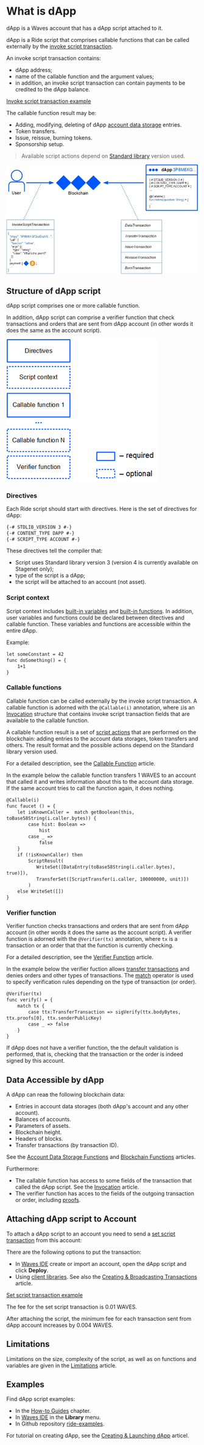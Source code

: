# What is dApp

dApp is a Waves account that has a dApp script attached to it.

dApp is a Ride script that comprises сallable functions that can be called externally by the [invoke script transaction](/en/blockchain/transaction-type/invoke-script-transaction).

An invoke script transaction contains:

* dApp address;
* name of the callable function and the argument values;
* in addition, an invoke script transaction can contain payments to be credited to the dApp balance.

[Invoke script transaction example](https://nodes.wavesnodes.com/transactions/info/7CVjf5KGRRYj6UyTC2Etuu4cUxx9qQnCJox8vw9Gy9yq)

The callable function result may be:

* Adding, modifying, deleting of dApp [account data storage](/en/blockchain/account/account-data-storage) entries.
* Token transfers.
* Issue, reissue, burning tokens.
* Sponsorship setup.

> Available script actions depend on [Standard library](/en/ride/script/standard-library) version used.

![](./_assets/dapp.png)

## Structure of dApp script

dApp script comprises one or more callable function.

In addition, dApp script can comprise a verifier function that check transactions and orders that are sent from dApp account (in other words it does the same as the account script).

![](./_assets/dapp-structure.png)

### Directives

Each Ride script should start with directives. Here is the set of directives for dApp:

```ride
{-# STDLIB_VERSION 3 #-}
{-# CONTENT_TYPE DAPP #-}
{-# SCRIPT_TYPE ACCOUNT #-}
```

These directives tell the compiler that:
- Script uses Standard library version 3 (version 4 is currently available on Stagenet only);
- type of the script is a dApp;
- the script will be attached to an account (not asset).

### Script context

Script context includes [built-in variables](/en/ride/variables/built-in-variables) and [built-in functions](/en/ride/functions/built-in-functions). In addition, user variables and functions could be declared between ditectives and callable function. These variables and functions are accessible within the entire dApp.

Example:

```
let someConstant = 42
func doSomething() = {
    1+1
}
```

### Callable functions

Callable function can be called externally by the invoke script transaction. A callable function is adorned with the `@Callable(i)` annotation, where `i`is an [Invocation](/en/ride/structures/common-structures/invocation) structure that contains invoke script transaction fields that are available to the callable function.

A callable function result is a set of [script actions](/en/ride/structures/script-actions) that are performed on the blockchain: adding entries to the account data storages, token transfers and others. The result format and the possible actions depend on the Standard library version used.

For a detailed description, see the [Callable Function](/en/ride/functions/callable-function) article.

In the example below the callable function transfers 1 WAVES to an account that called it and writes information about this to the account data storage. If the same account tries to call the function again, it does nothing.

```ride
@Callable(i)
func faucet () = {
    let isKnownCaller =  match getBoolean(this, toBase58String(i.caller.bytes)) {
        case hist: Boolean =>
            hist
        case _ =>
            false
    }
    if (!isKnownCaller) then 
        ScriptResult(
           WriteSet([DataEntry(toBase58String(i.caller.bytes), true)]),
           TransferSet([ScriptTransfer(i.caller, 100000000, unit)])
        )
    else WriteSet([])
}
```

### Verifier function

Verifier function checks transactions and orders that are sent from dApp account (in other words it does the same as the account script). A verifier function is adorned with the `@Verifier(tx)` annotation, where `tx` is a transaction or an order that that the function is currently checking.

For a detailed description, see the [Verifier Function](/en/ride/functions/verifier-function) article.

In the example below the verifier fuction allows [transfer transactions](/en/blockchain/transaction-type/transfer-transaction) and denies orders and other types of transactions. The [match](/en/ride/operators/match-case) operator is used to specify verification rules depending on the type of transaction (or order).

```ride
@Verifier(tx)
func verify() = {
    match tx {
        case ttx:TransferTransaction => sigVerify(ttx.bodyBytes, ttx.proofs[0], ttx.senderPublicKey)
        case _ => false
    }
}
```

If dApp does not have a verifier function, the the default validation is performed, that is, checking that the transaction or the order is indeed signed by this account.

## Data Accessible by dApp

A dApp can reaв the following blockchain data:

* Entries in account data storages (both dApp's account and any other account).
* Balances of accounts.
* Parameters of assets.
* Blockchain height.
* Headers of blocks.
* Transfer transactions (by transaction ID).

See the [Account Data Storage Functions](/en/ride/functions/built-in-functions/account-data-storage-functions) and [Blockchain Functions](/en/ride/functions/built-in-functions/blockchain-functions) articles.

Furthermore:

* The callable function has access to some fields of the transaction that called the dApp script. See the [Invocation](/en/ride/structures/common-structures/invocation) article.
* The verifier function has acces to the fields of the outgoing transaction or order, including [proofs](/en/blockchain/transaction/transaction-proof).

## Attaching dApp script to Account

To attach a dApp script to an account you need to send a [set script transaction](/en/blockchain/transaction-type/set-script-transaction) from this account:

There are the following options to put the transaction:

* In [Waves IDE](https://ide.wavesplatform.com/) create or import an account, open the dApp script and click **Deploy**.
* Using [client libraries](/en/building-apps/waves-api-and-sdk/client-libraries/). See also the [Creating & Broadcasting Transactions](/en/building-apps/how-to/basic/transaction) article.

[Set script transaction example](https://wavesexplorer.com/testnet/tx/213JdqCLq6qGLUvoXkMaSA2wLSwdzH24BuhHBhcBeHUR)

The fee for the set script transaction is 0.01 WAVES.

After attaching the script, the minimum fee for each transaction sent from  dApp account increases by 0.004 WAVES.

## Limitations

Limitations on the size, complexity of the script, as well as on functions and variables are given in the [Limitations](/en/ride/limits) article.

## Examples

Find dApp script examples:

* In the [How-to Guides](/en/building-apps/how-to#dapps) chapter.
* In [Waves IDE](https://ide.wavesplatform.com/) in the **Library** menu.
* In Github repository [ride-examples](https://github.com/wavesplatform/ride-examples/blob/master/welcome.md).

For tutorial on creating dApp, see the [Creating & Launching dApp](/en/building-apps/smart-contracts/writing-dapps) articel.
